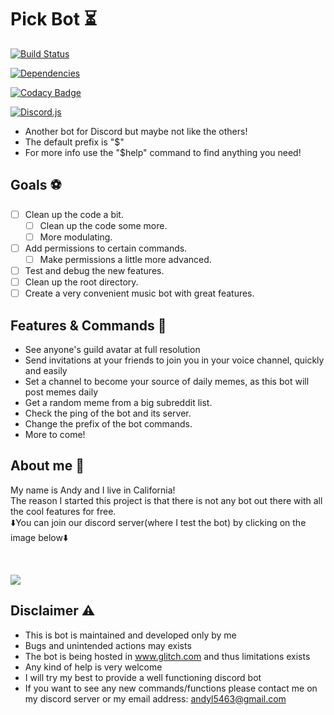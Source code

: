 # Pick Bot ⏳

[![Build Status](https://travis-ci.org/AndyIsCool5463/discord-pick-bot.svg?branch=master)](https://travis-ci.org/AndyIsCool5463/discord-pick-bot)

[![Dependencies](https://david-dm.org/AndyIsCool5463/discord-pick-bot.svg)](https://travis-ci.org/AndyIsCool5463/discord-pick-bot)

[![Codacy Badge](https://api.codacy.com/project/badge/Grade/20bdc0e704244287aa2f18f0d46de552)](https://www.codacy.com/app/AndyIsCool5463/discord-pick-bot?utm_source=github.com&utm_medium=referral&utm_content=AndyIsCool5463/discord-pick-bot&utm_campaign=Badge_Grade)

[![Discord.js](https://badge.fury.io/js/discord.js.svg)](https://badge.fury.io/js/discord.js)

- Another bot for Discord but maybe not like the others!
- The default prefix is "\$"
- For more info use the "\$help" command to find anything you need!

## Goals ⚽

- [ ] Clean up the code a bit.
  - [ ] Clean up the code some more.
  - [ ] More modulating.
- [ ] Add permissions to certain commands.
  - [ ] Make permissions a little more advanced.
- [ ] Test and debug the new features.
- [ ] Clean up the root directory.
- [ ] Create a very convenient music bot with great features.

## Features & Commands 👻

- See anyone's guild avatar at full resolution
- Send invitations at your friends to join you in your voice channel, quickly and easily
- Set a channel to become your source of daily memes, as this bot will post memes daily
- Get a random meme from a big subreddit list.
- Check the ping of the bot and its server.
- Change the prefix of the bot commands.
- More to come!

## About me 🤷

My name is Andy and I live in California!<br/>
The reason I started this project is that there is not any bot out there with all the cool features for free.<br/>
⬇️You can join our discord server(where I test the bot) by clicking on the image below⬇️
<br/>

<br/>

<a href="https://discord.gg/DshC5wd"><img src="https://images-ext-2.discordapp.net/external/jiY3uiiq8K2v1cjzFZ3uXQK-sr0ppTtpCvQQ_CAoU58/%3Fsize%3D2048/https/cdn.discordapp.com/avatars/525901565018767364/7dc87eeab21c95936e6f3d799c8c5e5b.png"></a>

## Disclaimer ⚠️

- This is bot is maintained and developed only by me
- Bugs and unintended actions may exists
- The bot is being hosted in www.glitch.com and thus limitations exists
- Any kind of help is very welcome
- I will try my best to provide a well functioning discord bot
- If you want to see any new commands/functions please contact me on my discord server or my email address: andyl5463@gmail.com
